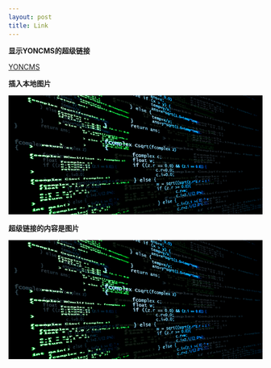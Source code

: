 ```yaml
---
layout: post
title: Link
---
```

**显示YONCMS的超级链接**  

[YONCMS](https://yoncms.github.io/)  

**插入本地图片**  

![IMAGE](/imgs/computer.jpg "Computer")  

**超级链接的内容是图片**  

[![YONCMS](/imgs/computer.jpg "Computer")](https://yoncms.github.io/)
